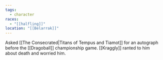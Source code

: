 ```yaml
---
tags:
  - character
races:
  - "[[halfling]]"
location: "[[Belarrak]]"
---
```

Asked [[The Consecrated|Titans of Tempus and Tiamot]] for an autograph before the [[Dragoball]] championship game.
[[Kraggly]] ranted to him about death and worried him.
